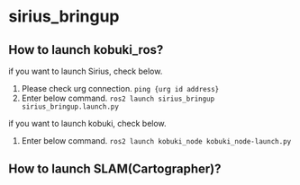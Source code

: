 # sirius_bringup
## How to launch kobuki_ros?
if you want to launch Sirius, check below.<br>
1. Please check urg connection.
```ping {urg id address}```
2. Enter below command.
```ros2 launch sirius_bringup sirius_bringup.launch.py```

if you want to launch kobuki, check below.<br>
1. Enter below command.
```ros2 launch kobuki_node kobuki_node-launch.py```

## How to launch SLAM(Cartographer)?
